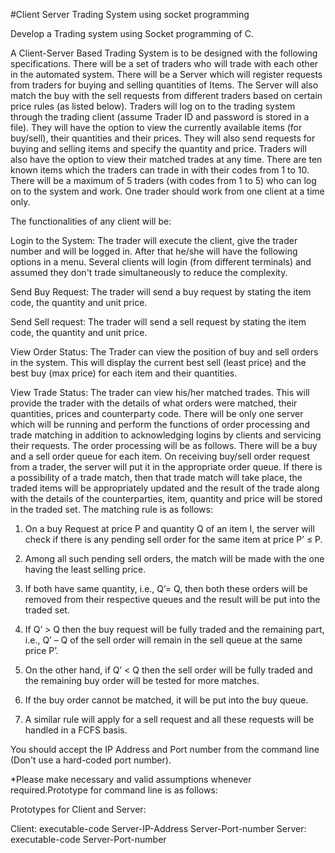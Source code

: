 #Client Server Trading System using socket programming

Develop a Trading system using Socket programming of C.

A Client-Server Based Trading System is to be designed with the following specifications. There will be a set of
traders who will trade with each other in the automated system. There will be a Server which will register requests
from traders for buying and selling quantities of Items. The Server will also match the buy with the sell requests
from different traders based on certain price rules (as listed below). Traders will log on to the trading system through the trading client (assume Trader ID and password is stored in a file). They will have the option to view the
currently available items (for buy/sell), their quantities and their prices. They will also send requests for buying and selling items and specify the quantity and price. Traders will also have the option to view their matched trades at any time. There are ten known items which the traders can trade in with their codes from 1 to 10. There will be a
maximum of 5 traders (with codes from 1 to 5) who can log on to the system and work. One trader should work
from one client at a time only.

The functionalities of any client will be:

Login to the System: The trader will execute the client, give the trader number and will be logged in. After
that he/she will have the following options in a menu. Several clients will login (from different terminals)
and assumed they don't trade simultaneously to reduce the complexity.


Send Buy Request: The trader will send a buy request by stating the item code, the quantity and unit price.


Send Sell request: The trader will send a sell request by stating the item code, the quantity and unit price.


View Order Status: The Trader can view the position of buy and sell orders in the system. This will
display the current best sell (least price) and the best buy (max price) for each item and their quantities.


View Trade Status: The trader can view his/her matched trades. This will provide the trader with the
details of what orders were matched, their quantities, prices and counterparty code.
There will be only one server which will be running and perform the functions of order processing and trade
matching in addition to acknowledging logins by clients and servicing their requests. The order processing will be
as follows. There will be a buy and a sell order queue for each item. On receiving buy/sell order request from a
trader, the server will put it in the appropriate order queue. If there is a possibility of a trade match, then that trade
match will take place, the traded items will be appropriately updated and the result of the trade along with the details
of the counterparties, item, quantity and price will be stored in the traded set. The matching rule is as follows:

1. On a buy Request at price P and quantity Q of an item I, the server will check if there is any pending sell
order for the same item at price P’ ≤ P.

2. Among all such pending sell orders, the match will be made with the one having the least selling price.

3. If both have same quantity, i.e., Q’= Q, then both these orders will be removed from their respective queues
and the result will be put into the traded set.

4. If Q’ > Q then the buy request will be fully traded and the remaining part, i.e., Q’ – Q of the sell order will
remain in the sell queue at the same price P’.

5. On the other hand, if Q’ < Q then the sell order will be fully traded and the remaining buy order will be
tested for more matches.

6. If the buy order cannot be matched, it will be put into the buy queue.

7. A similar rule will apply for a sell request and all these requests will be handled in a FCFS basis.


You should accept the IP Address and Port number from the command line (Don't use a hard-coded port number).

*Please make necessary and valid assumptions whenever required.Prototype for command line is as follows:


Prototypes for Client and Server:

Client: executable-code Server-IP-Address Server-Port-number
Server: executable-code Server-Port-number
